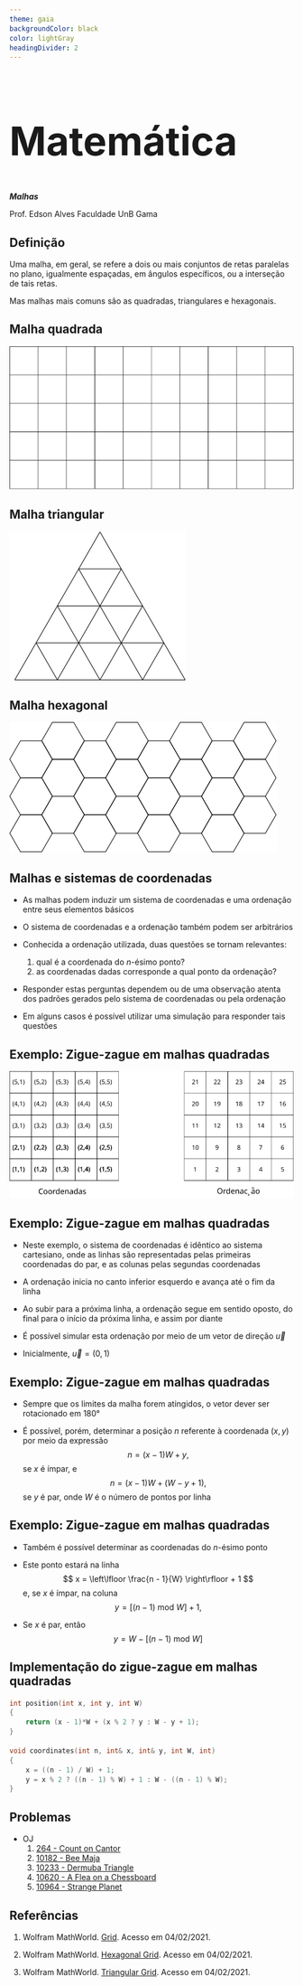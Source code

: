 ```yaml
---
theme: gaia
backgroundColor: black
color: lightGray
headingDivider: 2
---
```


<style>
    section {
        font-size: 30px;
    }

    h1 {
        font-size: 70px;
    }
</style>

<!-- _class: lead -->
# Matemática

*__Malhas__*

Prof. Edson Alves
Faculdade UnB Gama

## Definição

Uma malha, em geral, se refere a dois ou mais conjuntos de retas paralelas no plano, igualmente espaçadas, em ângulos específicos, ou a interseção de tais retas.

Mas malhas mais comuns são as quadradas, triangulares e hexagonais.

## Malha quadrada

![bg invert center 65%](figs/squares.svg)

## Malha triangular

![bg invert center 45%](figs/triangles.svg)

## Malha hexagonal

![bg invert center 65%](figs/hexagons.svg)

## Malhas e sistemas de coordenadas

- As malhas podem induzir um sistema de coordenadas e uma ordenação entre seus elementos básicos

- O sistema de coordenadas e a ordenação também podem ser arbitrários

- Conhecida a ordenação utilizada, duas questões se tornam relevantes:

    1. qual é a coordenada do $n$-ésimo ponto?
    1. as coordenadas dadas corresponde a qual ponto da ordenação?

- Responder estas perguntas dependem ou de uma observação atenta dos padrões gerados pelo sistema de coordenadas ou pela ordenação

- Em alguns casos é possível utilizar uma simulação para responder tais questões

## Exemplo: Zigue-zague em malhas quadradas

![bg invert center 75%](figs/zigzag.svg)

## Exemplo: Zigue-zague em malhas quadradas

- Neste exemplo, o sistema de coordenadas é idêntico ao sistema cartesiano, onde as linhas são representadas pelas primeiras coordenadas do par, e as colunas pelas segundas coordenadas

- A ordenação inicia no canto inferior esquerdo e avança até o fim da linha

- Ao subir para a próxima linha, a ordenação segue em sentido oposto, do final para o início da próxima linha, e assim por diante

- É possível simular esta ordenação por meio de um vetor de direção $\vec{u}$

- Inicialmente, $\vec{u} = (0, 1)$

## Exemplo: Zigue-zague em malhas quadradas

- Sempre que os limites da malha forem atingidos, o vetor dever ser rotacionado em 180° 

- É possível, porém, determinar a posição $n$ referente à coordenada $(x, y)$ por meio da expressão
$$
    n = (x - 1)W + y,
$$
se $x$ é ímpar, e
$$
    n = (x - 1)W + (W - y + 1),
$$
se $y$ é par, onde $W$ é o número de pontos por linha

## Exemplo: Zigue-zague em malhas quadradas

- Também é possível determinar as coordenadas do $n$-ésimo ponto

- Este ponto estará na linha
$$
    x = \left\lfloor \frac{n - 1}{W} \right\rfloor + 1
$$
e, se $x$ é ímpar, na coluna
$$
    y = [(n - 1)\ \mathrm{mod}\ W] + 1,
$$

- Se $x$ é par, então
$$
    y = W - [(n - 1)\ \mathrm{mod}\ W]
$$

## Implementação do zigue-zague em malhas quadradas

```C++
int position(int x, int y, int W)
{
    return (x - 1)*W + (x % 2 ? y : W - y + 1);
}

void coordinates(int n, int& x, int& y, int W, int)
{
    x = ((n - 1) / W) + 1;
    y = x % 2 ? ((n - 1) % W) + 1 : W - ((n - 1) % W);
}
```

## Problemas

- OJ
    1. [264 - Count on Cantor](https://onlinejudge.org/index.php?option=com_onlinejudge&Itemid=8&category=24&page=show_problem&problem=200)
    1. [10182 - Bee Maja](https://onlinejudge.org/index.php?option=com_onlinejudge&Itemid=8&category=24&page=show_problem&problem=1123)
    1. [10233 - Dermuba Triangle](https://onlinejudge.org/index.php?option=com_onlinejudge&Itemid=8&category=24&page=show_problem&problem=1174)
    1. [10620 - A Flea on a Chessboard](https://onlinejudge.org/index.php?option=com_onlinejudge&Itemid=8&category=24&page=show_problem&problem=1561)
    1. [10964 - Strange Planet](https://onlinejudge.org/index.php?option=com_onlinejudge&Itemid=8&category=24&page=show_problem&problem=1905)

## Referências

1. Wolfram MathWorld. [Grid](https://mathworld.wolfram.com/Grid.html). Acesso em 04/02/2021.

1. Wolfram MathWorld. [Hexagonal Grid](https://mathworld.wolfram.com/HexagonalGrid.html). Acesso em 04/02/2021.

1. Wolfram MathWorld. [Triangular Grid](https://mathworld.wolfram.com/TriangularGrid.html). Acesso em 04/02/2021.
